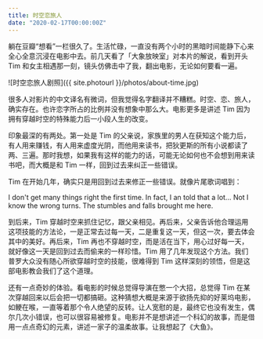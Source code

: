 ```yaml
---
title: 时空恋旅人
date: "2020-02-17T00:00:00Z"
---
```


躺在豆瓣“想看”一栏很久了。生活忙碌，一直没有两个小时的黑暗时间能静下心来全心全意沉浸在电影中去。前几天看了「大象放映室」对本片的解说，看到开头 Tim 和女主相遇那一刻，镜头仿佛击中了我，翻出电影，无论如何要看一遍。

![时空恋旅人剧照]({{ site.photourl }}/photos/about-time.jpg)

很多人对影片的中文译名有微词，但我觉得名字翻译并不糟糕。时空、恋、旅人，确实存在。也许恋字所占的比例并没有想象中那么大。电影更多是讲述 Tim 因为拥有穿越时空的特殊能力后一小段人生的改变。

印象最深的有两处。第一处是 Tim 的父亲说，家族里的男人在获知这个能力后，有人用来赚钱，有人用来虚度光阴，而他用来读书，把狄更斯的所有小说都读了两、三遍。那时我想，如果我有这样的能力的话，可能无论如何也不会想到用来读书吧，而大概是和 Tim 一样，回到过去来纠正一些错误。

Tim 在开始几年，确实只是用回到过去来修正一些错误。就像片尾歌词唱到：

I don't get many things right the first time. In fact, I an told that a lot... Not I know the wrong turns. The stumbles and falls brought me here.

到后来，Tim 穿越时空来抓住记忆，跟父亲相见。再后来，父亲告诉他合理运用这项技能的方法论，一是正常去过每一天，二是重复这一天，但这一次，要去体会其中的美好。再后来，Tim 再也不穿越时空，而是活在当下，用心过好每一天，就好像这一天是回到过去而偷来的一样珍惜。Tim 用了几年发现这个方法。我们普罗大众没有随心所欲穿越时空的技能，很难得到 Tim 这样深刻的领悟，但是这部电影教会我们了这个道理。

还有一点奇妙的体验。看电影的时候总觉得导演在憋一个大招，总觉得 Tim 在某次穿越回来以后会把一切都搞砸。这种猜想大概是来源于欲扬先抑的好莱坞电影，如鲠在喉，一直等着那个令人绝望的反转。让人宽慰的是，最终它也没有发生，偶尔几次小错误，也可以很容易被修复。电影并不是想讲述一个科幻的故事，而是借用一点点奇幻的元素，讲述一家子的温柔故事。让我想起了《大鱼》。
